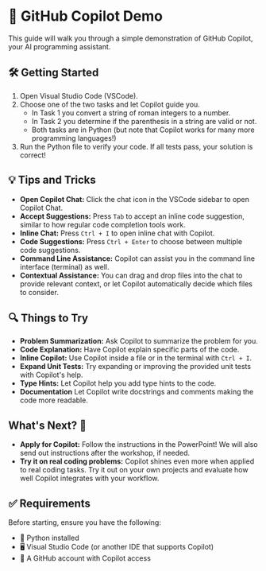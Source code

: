 # 🤖 GitHub Copilot Demo

This guide will walk you through a simple demonstration of GitHub Copilot, your AI programming assistant.

## 🛠 Getting Started

1. Open Visual Studio Code (VSCode).
2. Choose one of the two tasks and let Copilot guide you.
    - In Task 1 you convert a string of roman integers to a number.
    - In Task 2 you determine if the parenthesis in a string are valid or not.
    - Both tasks are in Python (but note that Copilot works for many more programming languages!)
3. Run the Python file to verify your code. If all tests pass, your solution is correct!

## 💡 Tips and Tricks

- **Open Copilot Chat:** Click the chat icon in the VSCode sidebar to open Copilot Chat.
- **Accept Suggestions:** Press `Tab` to accept an inline code suggestion, similar to how regular code completion tools work.
- **Inline Chat:** Press `Ctrl + I` to open inline chat with Copilot.
- **Code Suggestions:** Press `Ctrl + Enter` to choose between multiple code suggestions.
- **Command Line Assistance:** Copilot can assist you in the command line interface (terminal) as well.
- **Contextual Assistance:** You can drag and drop files into the chat to provide relevant context, or let Copilot automatically decide which files to consider.

## 🔍 Things to Try

- **Problem Summarization:** Ask Copilot to summarize the problem for you.
- **Code Explanation:** Have Copilot explain specific parts of the code.
- **Inline Copilot:** Use Copilot inside a file or in the terminal with `Ctrl + I`.
- **Expand Unit Tests:** Try expanding or improving the provided unit tests with Copilot's help.
- **Type Hints:** Let Copilot help you add type hints to the code.
- **Documentation** Let Copilot write docstrings and comments making the code more readable.

## What's Next? 🚀
- **Apply for Copilot:** Follow the instructions in the PowerPoint! We will also send out instructions after the workshop, if needed.
- **Try it on real coding problems:** Copilot shines even more when applied to real coding tasks. Try it out on your own projects and evaluate how well Copilot integrates with your workflow.

## ✅ Requirements

Before starting, ensure you have the following:

- 🐍 Python installed
- 🖥 Visual Studio Code (or another IDE that supports Copilot)
- 👤 A GitHub account with Copilot access



